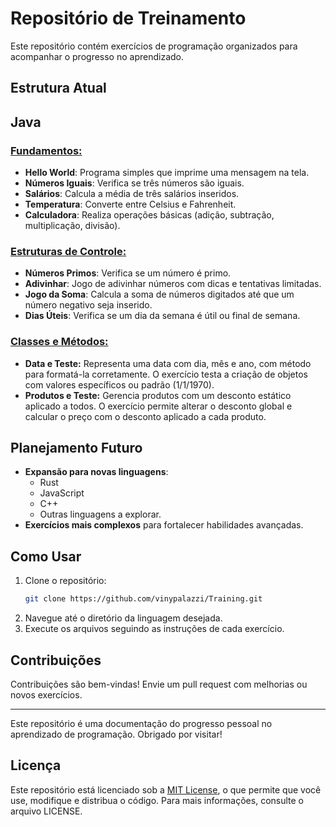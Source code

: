# Repositório de Treinamento

Este repositório contém exercícios de programação organizados para acompanhar o progresso no aprendizado.

## Estrutura Atual

## Java

### [Fundamentos:](src/exercicios/java/Fundamentos)
- **Hello World**: Programa simples que imprime uma mensagem na tela.
- **Números Iguais**: Verifica se três números são iguais.
- **Salários**: Calcula a média de três salários inseridos.
- **Temperatura**: Converte entre Celsius e Fahrenheit.
- **Calculadora**: Realiza operações básicas (adição, subtração, multiplicação, divisão).

### [Estruturas de Controle:](src/exercicios/java/EstruturasDeControle)
- **Números Primos**: Verifica se um número é primo.
- **Adivinhar**: Jogo de adivinhar números com dicas e tentativas limitadas.
- **Jogo da Soma**: Calcula a soma de números digitados até que um número negativo seja inserido.
- **Dias Úteis**: Verifica se um dia da semana é útil ou final de semana.

### [Classes e Métodos:](src/exercicios/java/ClassesEMetodos)
- **Data e Teste:** Representa uma data com dia, mês e ano, com método para formatá-la corretamente. O exercício testa a criação de objetos com valores específicos ou padrão (1/1/1970).
- **Produtos e Teste:** Gerencia produtos com um desconto estático aplicado a todos. O exercício permite alterar o desconto global e calcular o preço com o desconto aplicado a cada produto.

## Planejamento Futuro

- **Expansão para novas linguagens**:
    - Rust
    - JavaScript
    - C++
    - Outras linguagens a explorar.
- **Exercícios mais complexos** para fortalecer habilidades avançadas.

## Como Usar

1. Clone o repositório:
   ```bash
   git clone https://github.com/vinypalazzi/Training.git
   ```
2. Navegue até o diretório da linguagem desejada.
3. Execute os arquivos seguindo as instruções de cada exercício.

## Contribuições

Contribuições são bem-vindas! Envie um pull request com melhorias ou novos exercícios.

---

Este repositório é uma documentação do progresso pessoal no aprendizado de programação. Obrigado por visitar!

## Licença

Este repositório está licenciado sob a [MIT License](LICENSE), o que permite que você use, modifique e distribua o código. Para mais informações, consulte o arquivo LICENSE.
